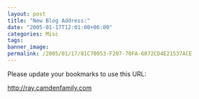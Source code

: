 ```yaml
---
layout: post
title: "New Blog Address:"
date: "2005-01-17T12:01:00+06:00"
categories: Misc 
tags: 
banner_image: 
permalink: /2005/01/17/81C70053-F207-70FA-6072CD4E21537ACE
---
```


Please update your bookmarks to use this URL:

<a href="http://ray.camdenfamily.com">http://ray.camdenfamily.com</a>